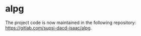 # alpg

The project code is now maintained in the following repository: https://gitlab.com/supsi-dacd-isaac/alpg.

